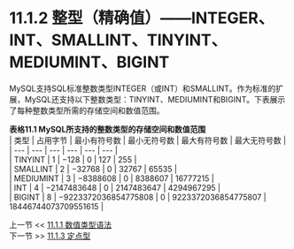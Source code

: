 # 11.1.2 整型（精确值）——INTEGER、INT、SMALLINT、TINYINT、MEDIUMINT、BIGINT

MySQL支持SQL标准整数类型INTEGER（或INT）和SMALLINT。作为标准的扩展，MySQL还支持以下整数类型：TINYINT、MEDIUMINT和BIGINT。下表展示了每种整数类型所需的存储空间和数值范围。

**表格11.1 MySQL所支持的整数类型的存储空间和数值范围**  
| 类型 | 占用字节 | 最小有符号数 | 最小无符号数 | 最大有符号数 | 最大无符号数 |  
| --- | --- | --- | --- | --- | --- |  
| TINYINT | 1 | $-128$ | $0$ | $127$ | $255$ |  
| SMALLINT | 2 | $-32768$ | $0$ | $32767$ | $65535$ |  
| MEDIUMINT | 3 | $-8388608$ | $0$ | $8388607$ | $16777215$ |  
| INT | 4 | $-2147483648$ | $0$ | $2147483647$ | $4294967295$ |  
| BIGINT | 8 | $-9223372036854775808$ | $0$ | $9223372036854775807$ | $18446744073709551615$ |  

上一节 << [11.1.1 数值类型语法](../01/Numeric%20Data%20Type%20Syntax.md)  
下一节 >> [11.1.3 定点型](../03/Fixed-Point%20Types.md)